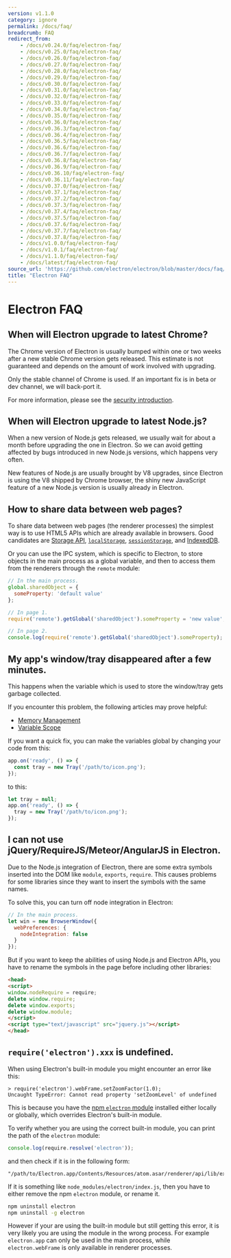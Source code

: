 ```yaml
---
version: v1.1.0
category: ignore
permalink: /docs/faq/
breadcrumb: FAQ
redirect_from:
    - /docs/v0.24.0/faq/electron-faq/
    - /docs/v0.25.0/faq/electron-faq/
    - /docs/v0.26.0/faq/electron-faq/
    - /docs/v0.27.0/faq/electron-faq/
    - /docs/v0.28.0/faq/electron-faq/
    - /docs/v0.29.0/faq/electron-faq/
    - /docs/v0.30.0/faq/electron-faq/
    - /docs/v0.31.0/faq/electron-faq/
    - /docs/v0.32.0/faq/electron-faq/
    - /docs/v0.33.0/faq/electron-faq/
    - /docs/v0.34.0/faq/electron-faq/
    - /docs/v0.35.0/faq/electron-faq/
    - /docs/v0.36.0/faq/electron-faq/
    - /docs/v0.36.3/faq/electron-faq/
    - /docs/v0.36.4/faq/electron-faq/
    - /docs/v0.36.5/faq/electron-faq/
    - /docs/v0.36.6/faq/electron-faq/
    - /docs/v0.36.7/faq/electron-faq/
    - /docs/v0.36.8/faq/electron-faq/
    - /docs/v0.36.9/faq/electron-faq/
    - /docs/v0.36.10/faq/electron-faq/
    - /docs/v0.36.11/faq/electron-faq/
    - /docs/v0.37.0/faq/electron-faq/
    - /docs/v0.37.1/faq/electron-faq/
    - /docs/v0.37.2/faq/electron-faq/
    - /docs/v0.37.3/faq/electron-faq/
    - /docs/v0.37.4/faq/electron-faq/
    - /docs/v0.37.5/faq/electron-faq/
    - /docs/v0.37.6/faq/electron-faq/
    - /docs/v0.37.7/faq/electron-faq/
    - /docs/v0.37.8/faq/electron-faq/
    - /docs/v1.0.0/faq/electron-faq/
    - /docs/v1.0.1/faq/electron-faq/
    - /docs/v1.1.0/faq/electron-faq/
    - /docs/latest/faq/electron-faq/
source_url: 'https://github.com/electron/electron/blob/master/docs/faq/electron-faq.md'
title: "Electron FAQ"
---
```


# Electron FAQ

## When will Electron upgrade to latest Chrome?

The Chrome version of Electron is usually bumped within one or two weeks after
a new stable Chrome version gets released. This estimate is not guaranteed and
depends on the amount of work involved with upgrading.

Only the stable channel of Chrome is used. If an important fix is in beta or dev
channel, we will back-port it.

For more information, please see the [security introduction](http://electron.atom.io/docs/tutorial/electron-security).

## When will Electron upgrade to latest Node.js?

When a new version of Node.js gets released, we usually wait for about a month
before upgrading the one in Electron. So we can avoid getting affected by bugs
introduced in new Node.js versions, which happens very often.

New features of Node.js are usually brought by V8 upgrades, since Electron is
using the V8 shipped by Chrome browser, the shiny new JavaScript feature of a
new Node.js version is usually already in Electron.

## How to share data between web pages?

To share data between web pages (the renderer processes) the simplest way is to
use HTML5 APIs which are already available in browsers. Good candidates are
[Storage API][storage], [`localStorage`][local-storage],
[`sessionStorage`][session-storage], and [IndexedDB][indexed-db].

Or you can use the IPC system, which is specific to Electron, to store objects
in the main process as a global variable, and then to access them from the
renderers through the `remote` module:

```javascript
// In the main process.
global.sharedObject = {
  someProperty: 'default value'
};
```

```javascript
// In page 1.
require('remote').getGlobal('sharedObject').someProperty = 'new value';
```

```javascript
// In page 2.
console.log(require('remote').getGlobal('sharedObject').someProperty);
```

## My app's window/tray disappeared after a few minutes.

This happens when the variable which is used to store the window/tray gets
garbage collected.

If you encounter this problem, the following articles may prove helpful:

* [Memory Management][memory-management]
* [Variable Scope][variable-scope]

If you want a quick fix, you can make the variables global by changing your
code from this:

```javascript
app.on('ready', () => {
  const tray = new Tray('/path/to/icon.png');
});
```

to this:

```javascript
let tray = null;
app.on('ready', () => {
  tray = new Tray('/path/to/icon.png');
});
```

## I can not use jQuery/RequireJS/Meteor/AngularJS in Electron.

Due to the Node.js integration of Electron, there are some extra symbols
inserted into the DOM like `module`, `exports`, `require`. This causes problems
for some libraries since they want to insert the symbols with the same names.

To solve this, you can turn off node integration in Electron:

```javascript
// In the main process.
let win = new BrowserWindow({
  webPreferences: {
    nodeIntegration: false
  }
});
```

But if you want to keep the abilities of using Node.js and Electron APIs, you
have to rename the symbols in the page before including other libraries:

```html
<head>
<script>
window.nodeRequire = require;
delete window.require;
delete window.exports;
delete window.module;
</script>
<script type="text/javascript" src="jquery.js"></script>
</head>
```

## `require('electron').xxx` is undefined.

When using Electron's built-in module you might encounter an error like this:

```
> require('electron').webFrame.setZoomFactor(1.0);
Uncaught TypeError: Cannot read property 'setZoomLevel' of undefined
```

This is because you have the [npm `electron` module][electron-module] installed
either locally or globally, which overrides Electron's built-in module.

To verify whether you are using the correct built-in module, you can print the
path of the `electron` module:

```javascript
console.log(require.resolve('electron'));
```

and then check if it is in the following form:

```
"/path/to/Electron.app/Contents/Resources/atom.asar/renderer/api/lib/exports/electron.js"
```

If it is something like `node_modules/electron/index.js`, then you have to
either remove the npm `electron` module, or rename it.

```bash
npm uninstall electron
npm uninstall -g electron
```

However if your are using the built-in module but still getting this error, it
is very likely you are using the module in the wrong process. For example
`electron.app` can only be used in the main process, while `electron.webFrame`
is only available in renderer processes.

[memory-management]: https://developer.mozilla.org/en-US/docs/Web/JavaScript/Memory_Management
[variable-scope]: https://msdn.microsoft.com/library/bzt2dkta(v=vs.94).aspx
[electron-module]: https://www.npmjs.com/package/electron
[storage]: https://developer.mozilla.org/en-US/docs/Web/API/Storage
[local-storage]: https://developer.mozilla.org/en-US/docs/Web/API/Window/localStorage
[session-storage]: https://developer.mozilla.org/en-US/docs/Web/API/Window/sessionStorage
[indexed-db]: https://developer.mozilla.org/en-US/docs/Web/API/IndexedDB_API
